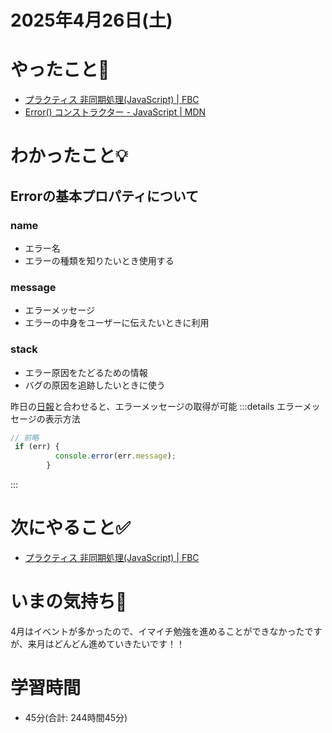 # 2025年4月26日(土)

# やったこと📝

- [プラクティス 非同期処理\(JavaScript\) \| FBC](https://bootcamp.fjord.jp/practices/204)
- [Error\(\) コンストラクター \- JavaScript \| MDN](https://developer.mozilla.org/ja/docs/Web/JavaScript/Reference/Global_Objects/Error/Error)

# わかったこと💡

## Errorの基本プロパティについて

### name
- エラー名
- エラーの種類を知りたいとき使用する
### message
- エラーメッセージ
- エラーの中身をユーザーに伝えたいときに利用

### stack
- エラー原因をたどるための情報
- バグの原因を追跡したいときに使う

昨日の[日報](https://bootcamp.fjord.jp/reports/111491)と合わせると、エラーメッセージの取得が可能
:::details エラーメッセージの表示方法

```javascript
// 前略
 if (err) {
          console.error(err.message);
        }
```
:::
# 次にやること✅

- [プラクティス 非同期処理\(JavaScript\) \| FBC](https://bootcamp.fjord.jp/practices/204)

# いまの気持ち🫶

4月はイベントが多かったので、イマイチ勉強を進めることができなかったですが、来月はどんどん進めていきたいです！！

# 学習時間

- 45分(合計: 244時間45分)
